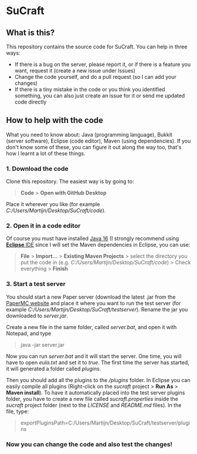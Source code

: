 # SuCraft

## What is this?

This repository contains the source code for SuCraft. You can help in three ways:
* If there is a bug on the server, please report it, or if there is a feature you want, request it (create a new issue under Issues)
* Change the code yourself, and do a pull request (so I can add your changes)
* If there is a tiny mistake in the code or you think you identified something, you can also just create an issue for it or send me updated code directly

## How to help with the code

What you need to know about: Java (programming language), Bukkit (server software), Eclipse (code editor), Maven (using dependencies). If you don't know some of these, you can figure it out along the way too, that's how I learnt a lot of these things.

### 1. Download the code

Clone this repository. The easiest way is by going to:

> **Code** > **Open with GitHub Desktop**

Place it wherever you like (for example *C:/Users/Martijn/Desktop/SuCraft/code*).

### 2. Open it in a code editor

Of course you must have installed [Java 16](https://www.java.com/) (I strongly recommend using [**Eclipse** IDE](https://www.eclipse.org/downloads/) since I will set the Maven dependencies in Eclipse, you can use:

> **File** > **Import...** > **Existing Maven Projects** > select the directory you put the code in (e.g. *C:/Users/Martijn/Desktop/SuCraft/code*) > Check everything > **Finish**

### 3. Start a test server

You should start a new Paper server (download the latest .jar from the [PaperMC website](https://papermc.io/downloads) and place it where you want to run the test server (for example *C:/Users/Martijn/Desktop/SuCraft/testserver*). Rename the jar you downloaded to *server.jar*.

Create a new file in the same folder, called *server.bat*, and open it with Notepad, and type

> java -jar server.jar

Now you can run *server.bat* and it will start the server. One time, you will have to open *eula.txt* and set it to *true*. The first time the server has started, it will generated a folder called *plugins*.

Then you should add all the plugins to the */plugins* folder. In Eclipse you can easily compile all plugins (Right-click on the *sucraft* project > **Run As** > **Maven install**). To have it automatically placed into the test server plugins folder, you have to create a new file called *sucraft.properties* inside the *sucraft* project folder (next to the *LICENSE* and *README.md* files). In the file, type:

> exportPluginsPath=C:/Users/Martijn/Desktop/SuCraft/testserver/plugins

### Now you can change the code and also test the changes!
